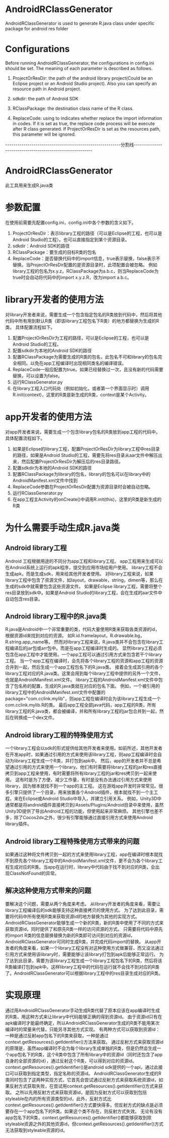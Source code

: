 # AndroidRClassGenerator
AndroidRClassGenerator is used to generate R.java class under specific package for android res folder

# Configurations
Before running AndroidRClassGenerator, the configurations in config.ini should be set. The meaning of each parameter is described as follows.

1. ProjectOrResDir: the path of the android library project(Could be an Eclipse project or an Android Studio project). Also you can specify an resource path in Android project.

2. sdkdir: the path of Android SDK

3. RClassPackage: the destination class name of the R class.

4. ReplaceCode: using to indicates whether replace the import information in codes. If it is set as true, the replace code process will be execute after R class generated.
If ProjectOrResDir is set as the resources path, this parameter will be ignored.

---------------------------------------------------------分割线---------------------------------------------------------
# AndroidRClassGenerator
此工具用来生成R.java类

# 参数配置
在使用前需要先配置config.ini，config.ini中各个参数的含义如下。

1. ProjectOrResDir：表示library工程的路径（可以是Eclipse的工程，也可以是Android Studio的工程）。也可以直接指定到某个资源目录。
2. sdkdir：Android SDK的路径
3. RClassPackage：要生成的目标R类的包名
4. ReplaceCode：是否替换代码中的import信息，true表示替换，false表示不替换。当ProjectOrResDir配置的是资源目录时，此项配置会被忽略。
例如library工程的包名为x.y.z，RClassPackage为a.b.c，则当ReplaceCode为true时会自动将代码中的import x.y.z.R，改为import a.b.c。

# library开发者的使用方法
对library开发者来说，需要生成一个包含指定包名的R类放到代码中，然后将其他代码中所有用到默认R类（即该library工程包名下R类）的地方都替换为生成的R类。
具体配置流程如下。

1. 配置ProjectOrResDir为工程的路径，可以是Eclipse的工程，也可以是Android Studio的工程。
2. 配置sdkdir为本地的Android SDK的路径
3. 配置RClassPackage为需要生成的R类的包名，此包名不可和library的包名完全相同。以免在app工程编译时出现相同类名的编译错误。
4. ReplaceCode一般应配置为true。如果已经替换过一次，且没有新的代码需要替换，可以设置为false。
5. 运行RClassGenerator.py
6. 在library工程入口代码处（例如初始化，或者第一个界面显示时）调用R.init(context)，这里的R类是新生成的R类，context是某个Activity。

# app开发者的使用方法
对app开发者来说，需要生成一个包含library包名的R类放到app工程的代码中。
具体配置流程如下。

1. 如果是Eclipse的library工程，配置ProjectOrResDir为library工程中res目录的路径，如果是Android Studio的工程，需要先将res目录从aar文件中解压出来，然后配置ProjectOrResDir为解压后的res目录路径。
2. 配置sdkdir为本地的Android SDK的路径
3. 配置RClassPackage为library的包名，library的包名可以在library中的AndroidManifest.xml文件中找到
4. ReplaceCode参数在ProjectOrResDir配置为资源目录时会被自动忽略。
5. 运行RClassGenerator.py
6. 在app工程主Activity的onCreate()中调用R.init(this)，这里的R类是新生成的R类

# 为什么需要手动生成R.java类
## Android library工程
Android 工程根据用途的不同分为app工程和library工程。
app工程用来生成可以在Android系统上运行的apk程序，提交到应用市场给用户使用。
library工程不会生成apk，而是生成sdk，用来给其他开发者使用。
对library工程来说，如果library工程中包含了资源文件，如layout，drawable，string，dimen等，那么在生成的sdk中就需要包含这些资源文件。
如果是Eclipse library工程，需要将整个res目录放到sdk中。如果是Android Studio的library工程，会在生成的aar文件中自动包含res目录。

## Android library工程中的R.java类
R.java是Android中一个非常重要的类，代码大量使用R类来获取各类资源的id，根据资源id来找到对应的资源。
如R.id.framelayout，R.drawable.bg，R.string.app_name等。
然而对library工程来说，R.java类并不会包含在library工程编译后的jar包或arr包中。而是在app工程编译时生成的。
显然library工程必须包含在app工程中才能使用。一个app工程可以通过引用方式来包含若干个library工程。
当一个app工程在编译时，会先将各个library工程的资源和app工程的资源合并到一起，然后生成一个app工程包名下的R.java类。
接着会生成其引用的各个library工程对应的R.java类。这里会用到每个library工程中提供的另外一个文件，也就是AndroidManifest.xml文件。
library工程的AndroidManifest.xml文件中包含了包名称的配置，生成的R.java类就在对应的包名下面。
例如，一个被引用的library工程中的AndroidManifest.xml文件中配置的package="com.cclink.mylib"，则app工程在编译时会为该library工程生成一个com.cclink.mylib.R的类。
最后app工程全部java代码，app工程的R类，所有library工程的R.java类，都会被编译，并和所有library工程的jar包合并到一起，然后在转换成一个dex文件。

## Android library工程的特殊使用方式
一个library工程会以sdk的形式提供给其他开发者来使用。如前所述，其他开发者在开发app时，如果通过引用的方式来使用该library工程，则app工程编译时会自动为library工程生成一个R类，并打包到apk中。
然后，app的开发者并不总是希望通过引用的方式来使用一个library。他们有时需要将library工程的jar和res直接拷贝到app工程来使用，有时需要将所有library工程的jar和res拷贝到一起来使用。
这有时是为了方便，减少工作量，有时是没有办法通过引用方式来使用library，因为根本就找不到一个app的主工程。
这在游戏app开发时非常常见。很多引擎只提供了一个目录，用来放置各个Android插件，根本就找不到一个主工程，来在Eclipse或Android Studio中导入，并建立引用关系。
例如，Unity3D中通常都是将android插件直接拷贝到/Assets/Plugins/Android目录中来使用，虽然Unity3D提供了导出Android工程的功能，但使用起来非常麻烦。
其他引擎也差不多，除了Cocos2dx之外，很少有引擎能够通过直接引用方式来使用Android library插件。

## Android library工程特殊使用方式带来的问题
如果通过这种将文件拷贝到一起的方式来使用library工程，app在编译时根本就找不到原先各个library工程中的AndroidManifest.xml文件，更不会为各个library工程生成对应的R类。当app在运行时，library中代码由于找不到对应的R类，会出现ClassNotFound的异常。

## 解决这种使用方式带来的问题
要解决这个问题，需要从两个角度来考虑。
从library开发者的角度来看，需要让library工程编译后的sdk能够支持这种直接拷贝的使用方式。
为了达到此目录，需要将代码中所有使用R类来获取资源id的地方替换为其他的实现方式。AndroidRClassGenerator能够生成一个新的R类，新的R类中使用了不同的方式来获取资源id，同时提供了和原先R类一样的访问资源的方式。
只需要将代码中原先的import R类的信息替换替换为新的R类即可访问到对应的资源id，AndroidRClassGenerator可同时生成R类，并完成代码import的替换。
从app开发者的角度来看，如果一个library工程没有对这种使用方式做兼容，而又没法通过引用方式来使用该library时，需要能够让该library打包到apk后能够正常运行。
为了达到此目录，需要为该library工程生成一个library工程包名下的R类，然后将该R类编译打包到apk中。这样library工程中的代码在运行就不会找不到对应的R类了。AndroidRClassGenerator可以根据library工程中的res目录生成对应的R类。

# 实现原理
通过用AndroidRClassGenerator手动生成R类代替了原本应该在app编译时生成的R类，用这种方式来让library中代码能够正确的得到资源id。
由于资源id只有在apk编译时才能最终确定，所以AndroidRClassGenerator生成的R类不能用某次编译时的常量来代替。只能另寻其他方式实现。
有两种方式可以获取到资源id：一种是通过反射app包名下的R类来获取，一种是通过context.getResources().getIdentifier()方法来获取。
通过反射方式来获取资源id的原理是，虽然app编译时不会为每个library生成单独的R类，但是仍然会生成一个app包名下的R类，这个R类中包含了所有library中的资源id（同时还包含了app自身的全部资源的id），通过反射这个R类，可以得到对应的资源id。
context.getResources().getIdentifier()是android sdk提供的一个api，通过此接口可以获取到指定类型，指定名称的资源id。
AndroidRClassGenerator生成的R类同时包含了这两种实现方式，它首先会尝试通过反射方式来获取系统资源id，如果反射方式获取失败，在尝试用context.getResources().getIdentifier()方式来获取。
之所以先用反射方式来获取资源id，是因为反射方式可以获取到包括styleable在内的所有资源类型的id，此外，反射方式比context.getResources().getIdentifier()方式要快得多。但反射方式的缺点是必须要存在一个app包名下的R类。如果这个类不存在，则反射方式失效。
无论有没有app包名下的R类，context.getResources().getIdentifier()都能够获取到除styleable资源之外的其他资源id，但context.getResources().getIdentifier()方式无法获取到styleable资源的id。
